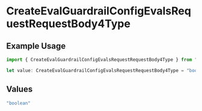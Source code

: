 # CreateEvalGuardrailConfigEvalsRequestRequestBody4Type

## Example Usage

```typescript
import { CreateEvalGuardrailConfigEvalsRequestRequestBody4Type } from "@orq-ai/node/models/operations";

let value: CreateEvalGuardrailConfigEvalsRequestRequestBody4Type = "boolean";
```

## Values

```typescript
"boolean"
```